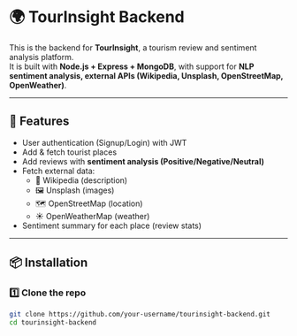 # 🌍 TourInsight Backend

This is the backend for **TourInsight**, a tourism review and sentiment analysis platform.  
It is built with **Node.js + Express + MongoDB**, with support for **NLP sentiment analysis, external APIs (Wikipedia, Unsplash, OpenStreetMap, OpenWeather)**.

---

## 🚀 Features
- User authentication (Signup/Login) with JWT
- Add & fetch tourist places
- Add reviews with **sentiment analysis (Positive/Negative/Neutral)**
- Fetch external data:
  - 📖 Wikipedia (description)
  - 🖼️ Unsplash (images)
  - 🗺️ OpenStreetMap (location)
  - ☀️ OpenWeatherMap (weather)
- Sentiment summary for each place (review stats)

---

## 📦 Installation

### 1️⃣ Clone the repo
```bash
git clone https://github.com/your-username/tourinsight-backend.git
cd tourinsight-backend
